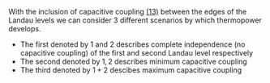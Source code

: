 With the inclusion of capacitive coupling [(13)](https://en.wikipedia.org/wiki/Capacitive_coupling) between the edges of the Landau levels we can consider 3 different scenarios by which thermopower develops.

- The first denoted by $1$ and $2$ describes complete independence (no capacitive coupling) of the first and second Landau level respectively
- The second denoted by $1,2$ describes minimum capacitive coupling
- The third denoted by $1+2$ descibes maximum capacitive coupling